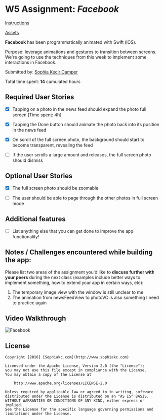 # W5 Assignment: *Facebook*

[Instructions](http://courses.codepath.com/courses/ios_for_designers/unit/5#!assignment)

[Assets](https://www.dropbox.com/s/vcv515vhlt477uj/Facebook%20Assets.zip?dl=0)

**Facebook** has been programmatically animated with Swift (iOS).

Purpose: leverage animations and gestures to transition between screens. We're going to use the techniques from this week to implement some interactions in Facebook.

Submitted by: [Sophia Kecir Camper](https://github.com/sophiakc)

Total time spent: **14** cumulated hours

## Required User Stories

* [X] Tapping on a photo in the news feed should expand the photo full screen [Time spent: 4h]
* [X] Tapping the Done button should animate the photo back into its position in the news feed
* [X] On scroll of the full screen photo, the background should start to become transparent, revealing the feed
* [ ] If the user scrolls a large amount and releases, the full screen photo should dismiss


## Optional User Stories

* [X] The full screen photo should be zoomable
* [ ] The user should be able to page through the other photos in full screen mode


## Additional features

* [ ] List anything else that you can get done to improve the app functionality!


## Notes / Challenges encountered while building the app:

Please list two areas of the assignment you'd like to **discuss further with your peers** during the next class (examples include better ways to implement something, how to extend your app in certain ways, etc):

1. The temporary image view with the window is still unclear to me
2. The animation from newsFeedView to photoVC is also something I need to practice again


## Video Walkthrough

![Facebook](Facebook5.gif)

## License

    Copyright [2016] [Sophiakc.com](http://www.sophiakc.com)

    Licensed under the Apache License, Version 2.0 (the "License");
    you may not use this file except in compliance with the License.
    You may obtain a copy of the License at

        http://www.apache.org/licenses/LICENSE-2.0

    Unless required by applicable law or agreed to in writing, software
    distributed under the License is distributed on an "AS IS" BASIS,
    WITHOUT WARRANTIES OR CONDITIONS OF ANY KIND, either express or implied.
    See the License for the specific language governing permissions and
    limitations under the License.
